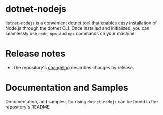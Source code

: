 # dotnet-nodejs

`dotnet-nodejs` is a convenient dotnet tool that enables easy installation of Node.js through the dotnet CLI. Once installed and initialized, you can
seamlessly use `node`, `npm`, and `npx` commands on your machine.

# Release notes

* The repository's [changelog](https://github.com/minoibno/dotnet-nodejs/blob/main/CHANGELOG.md) describes changes by release.

# Documentation and Samples

Documentation, and samples, for using `dotnet-nodejs` can be found in the
repository's [README](https://github.com/minoibno/dotnet-nodejs/blob/main/README.md)

